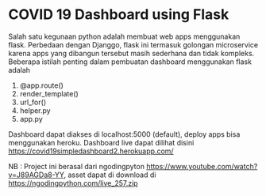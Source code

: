 # COVID 19 Dashboard using Flask

Salah satu kegunaan python adalah membuat web apps menggunakan flask. Perbedaan dengan Djanggo, flask ini termasuk golongan microservice karena apps yang dibangun tersebut masih sederhana dan tidak kompleks. Beberapa istilah penting dalam pembuatan dashboard menggunakan flask adalah

1. @app.route()
2. render_template()
3. url_for()
4. helper.py
5. app.py

Dashboard dapat diakses di localhost:5000 (default), deploy apps bisa menggunakan heroku. Dashboard live dapat dilihat disini https://covid19simpledashboard2.herokuapp.com/

NB : 
Project ini berasal dari ngodingpyton https://www.youtube.com/watch?v=J89AGDa8-YY, asset dapat di download di https://ngodingpython.com/live_257.zip